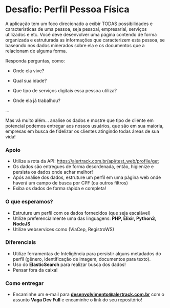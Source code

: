 # Desafio: Perfil Pessoa Física

A aplicação tem um foco direcionado a exibir TODAS possibilidades e características de uma pessoa, seja pessoal, empresarial, serviços utilizados e etc. Você deve desenvolver uma página contendo de forma organizada e estruturada as informações que caracterizem esta pessoa, se baseando nos dados minerados sobre ela e os documentos que a relacionam de alguma forma.

Responda perguntas, como:

- Onde ela vive?

- Qual sua idade?

- Que tipo de serviços digitais essa pessoa utiliza?

- Onde ela já trabalhou?

...


Mas vá muito além... analise os dados e mostre que tipo de cliente em potencial podemos entregar aos nossos usuários, que são em sua maioria, empresas em busca de fidelizar os clientes atingindo todas áreas de sua vida!

### Apoio 

- Utilize a rota da API: https://alertrack.com.br/api/test_web/profile/get
- Os dados são entregues de forma desordenada, então, higienize e persista os dados onde achar melhor!
- Após análise dos dados, estruture um perfil em uma página web onde haverá um campo de busca por CPF (ou outros filtros)
- Exiba os dados de forma rápida e completa!

### O que esperamos?

- Estruture um perfil com os dados fornecidos (que seja escalável)
- Utilize preferencialmente uma das linguagens: **PHP, Elixir, Python3, NodeJS**
- Utilize webservices como (ViaCep, RegistroWS)

### Diferenciais

- Utilize ferramentas de Inteligência para persistir alguns metadados do perfil (gênero, identificação de imagem, documentos para texto).
- Uso do **ElasticSearch** para realizar busca dos dados!
- Pensar fora da caixa!

### Como entregar

* Encaminhe um e-mail para **desenvolvimento@alertrack.com.br** com o assunto **Vaga Dev Full** e encaminhe o link do seu repositório!

